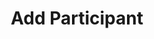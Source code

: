 ---
title: Add Participant
excerpt: Add a [Participant](#schema_user) to a [Conversation](#schema_conversation).
api:
  file: chat-api.json
  operationId: addParticipant
deprecated: false
hidden: false
metadata:
  title: ''
  description: ''
  robots: index
next:
  description: ''
---